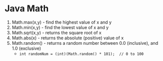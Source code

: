 # Java Math
1. Math.max(x,y) - find the highest value of x and y
2. Math.min(x,y) - find the lowest value of x and y
3. Math.sqrt(x,y) - returns the square root of x
4. Math.abs(x) - returns the absolute (positive) value of x
5. Math.random() - returns a random number between 0.0 (inclusive), and 1.0 (exclusive)
    * `int randomNum = (int)(Math.random() * 101);  // 0 to 100`